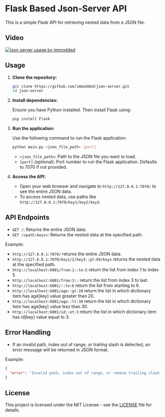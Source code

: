 # Flask Based Json-Server API

This is a simple Flask API for retrieving nested data from a JSON file.

## Video
[![json server usage by immodded](json-server.gif) ](json-server.webm) 

## Usage

1. **Clone the repository:**

    ```bash
    git clone https://github.com/immodded/json-server.git
    cd json-server
    ```

2. **Install dependencies:**

    Ensure you have Python installed. Then install Flask using:

    ```bash
    pip install Flask
    ```

3. **Run the application:**

    Use the following command to run the Flask application:

    ```bash
    python main.py <json_file_path> [port]
    ```

    - `<json_file_path>`: Path to the JSON file you want to load.
    - `[port]` (optional): Port number to run the Flask application. Defaults to 7070 if not provided.

4. **Access the API:**

    - Open your web browser and navigate to `http://127.0.0.1:7070/` to see the entire JSON data.
    - To access nested data, use paths like `http://127.0.0.1:7070/key1/key2/key3`.

## API Endpoints

- `GET /`: Returns the entire JSON data.
- `GET /<path:keys>`: Returns the nested data at the specified path.

Example:

- `http://127.0.0.1:7070/` returns the entire JSON data.
- `http://127.0.0.1:7070/key1/2/key3::gt:69/keyx` returns the nested data at the specified path.
- `http://localhost:6001/from:1::to:5` return the list from index 1 to index 5
- `http://localhost:6001/from:3::` return the list from index 3 to last.
- `http://localhost:6001/::to:6` return the list from starting to 6.
- `http://localhost:6001/age::gt:20` return the list in which dictionary item has age[key] value greater than 20.
- `http://localhost:6001/age::lt:30` return the list in which dictionary item has age[key] value less than 30.
- `http://localhost:6001/id::et:3` return the list in which dictionary item has id[key] value equal to 3.

## Error Handling

- If an invalid path, index out of range, or trailing slash is detected, an error message will be returned in JSON format.

Example:

```json
{
  "error": "Invalid path, index out of range, or remove trailing slash."
}
```

## License

This project is licensed under the MIT License - see the [LICENSE](LICENSE) file for details.

